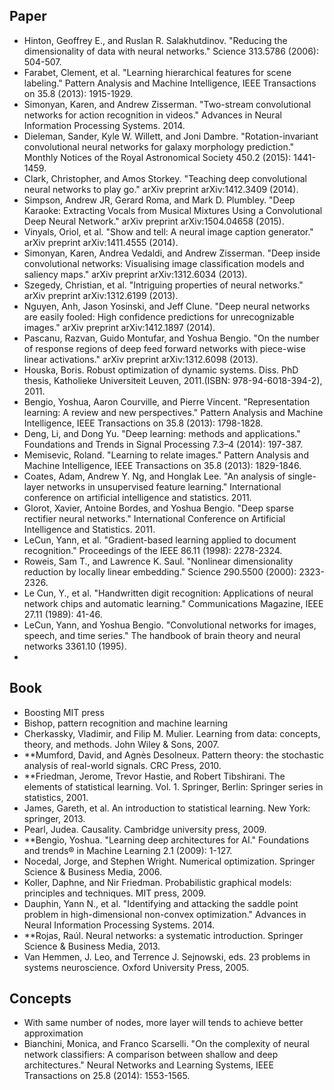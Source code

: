 ## Paper
 - Hinton, Geoffrey E., and Ruslan R. Salakhutdinov. "Reducing the dimensionality of data with neural networks." Science 313.5786 (2006): 504-507.
 - Farabet, Clement, et al. "Learning hierarchical features for scene labeling." Pattern Analysis and Machine Intelligence, IEEE Transactions on 35.8 (2013): 1915-1929.
 - Simonyan, Karen, and Andrew Zisserman. "Two-stream convolutional networks for action recognition in videos." Advances in Neural Information Processing Systems. 2014.
 - Dieleman, Sander, Kyle W. Willett, and Joni Dambre. "Rotation-invariant convolutional neural networks for galaxy morphology prediction." Monthly Notices of the Royal Astronomical Society 450.2 (2015): 1441-1459.
 - Clark, Christopher, and Amos Storkey. "Teaching deep convolutional neural networks to play go." arXiv preprint arXiv:1412.3409 (2014).
 - Simpson, Andrew JR, Gerard Roma, and Mark D. Plumbley. "Deep Karaoke: Extracting Vocals from Musical Mixtures Using a Convolutional Deep Neural Network." arXiv preprint arXiv:1504.04658 (2015).
 - Vinyals, Oriol, et al. "Show and tell: A neural image caption generator." arXiv preprint arXiv:1411.4555 (2014).
 - Simonyan, Karen, Andrea Vedaldi, and Andrew Zisserman. "Deep inside convolutional networks: Visualising image classification models and saliency maps." arXiv preprint arXiv:1312.6034 (2013).
 - Szegedy, Christian, et al. "Intriguing properties of neural networks." arXiv preprint arXiv:1312.6199 (2013).
 - Nguyen, Anh, Jason Yosinski, and Jeff Clune. "Deep neural networks are easily fooled: High confidence predictions for unrecognizable images." arXiv preprint arXiv:1412.1897 (2014).
 - Pascanu, Razvan, Guido Montufar, and Yoshua Bengio. "On the number of response regions of deep feed forward networks with piece-wise linear activations." arXiv preprint arXiv:1312.6098 (2013).
 - Houska, Boris. Robust optimization of dynamic systems. Diss. PhD thesis, Katholieke Universiteit Leuven, 2011.(ISBN: 978-94-6018-394-2), 2011.
 - Bengio, Yoshua, Aaron Courville, and Pierre Vincent. "Representation learning: A review and new perspectives." Pattern Analysis and Machine Intelligence, IEEE Transactions on 35.8 (2013): 1798-1828.
 - Deng, Li, and Dong Yu. "Deep learning: methods and applications." Foundations and Trends in Signal Processing 7.3–4 (2014): 197-387.
 - Memisevic, Roland. "Learning to relate images." Pattern Analysis and Machine Intelligence, IEEE Transactions on 35.8 (2013): 1829-1846.
 - Coates, Adam, Andrew Y. Ng, and Honglak Lee. "An analysis of single-layer networks in unsupervised feature learning." International conference on artificial intelligence and statistics. 2011.
 - Glorot, Xavier, Antoine Bordes, and Yoshua Bengio. "Deep sparse rectifier neural networks." International Conference on Artificial Intelligence and Statistics. 2011.
 - LeCun, Yann, et al. "Gradient-based learning applied to document recognition." Proceedings of the IEEE 86.11 (1998): 2278-2324.
 - Roweis, Sam T., and Lawrence K. Saul. "Nonlinear dimensionality reduction by locally linear embedding." Science 290.5500 (2000): 2323-2326.
 - Le Cun, Y., et al. "Handwritten digit recognition: Applications of neural network chips and automatic learning." Communications Magazine, IEEE 27.11 (1989): 41-46.
 - LeCun, Yann, and Yoshua Bengio. "Convolutional networks for images, speech, and time series." The handbook of brain theory and neural networks 3361.10 (1995).
 - 
## Book
 
 - Boosting MIT press
 - Bishop, pattern recognition and machine learning
 - Cherkassky, Vladimir, and Filip M. Mulier. Learning from data: concepts, theory, and methods. John Wiley & Sons, 2007.
 - **Mumford, David, and Agnès Desolneux. Pattern theory: the stochastic analysis of real-world signals. CRC Press, 2010.
 - **Friedman, Jerome, Trevor Hastie, and Robert Tibshirani. The elements of statistical learning. Vol. 1. Springer, Berlin: Springer series in statistics, 2001.
 - James, Gareth, et al. An introduction to statistical learning. New York: springer, 2013.
 - Pearl, Judea. Causality. Cambridge university press, 2009.
 - **Bengio, Yoshua. "Learning deep architectures for AI." Foundations and trends® in Machine Learning 2.1 (2009): 1-127.
 - Nocedal, Jorge, and Stephen Wright. Numerical optimization. Springer Science & Business Media, 2006.
 - Koller, Daphne, and Nir Friedman. Probabilistic graphical models: principles and techniques. MIT press, 2009.
 - Dauphin, Yann N., et al. "Identifying and attacking the saddle point problem in high-dimensional non-convex optimization." Advances in Neural Information Processing Systems. 2014.
 - **Rojas, Raúl. Neural networks: a systematic introduction. Springer Science & Business Media, 2013.
 - Van Hemmen, J. Leo, and Terrence J. Sejnowski, eds. 23 problems in systems neuroscience. Oxford University Press, 2005.

## Concepts
 - With same number of nodes, more layer will tends to achieve better approximation
 - Bianchini, Monica, and Franco Scarselli. "On the complexity of neural network classifiers: A comparison between shallow and deep architectures." Neural Networks and Learning Systems, IEEE Transactions on 25.8 (2014): 1553-1565.
  